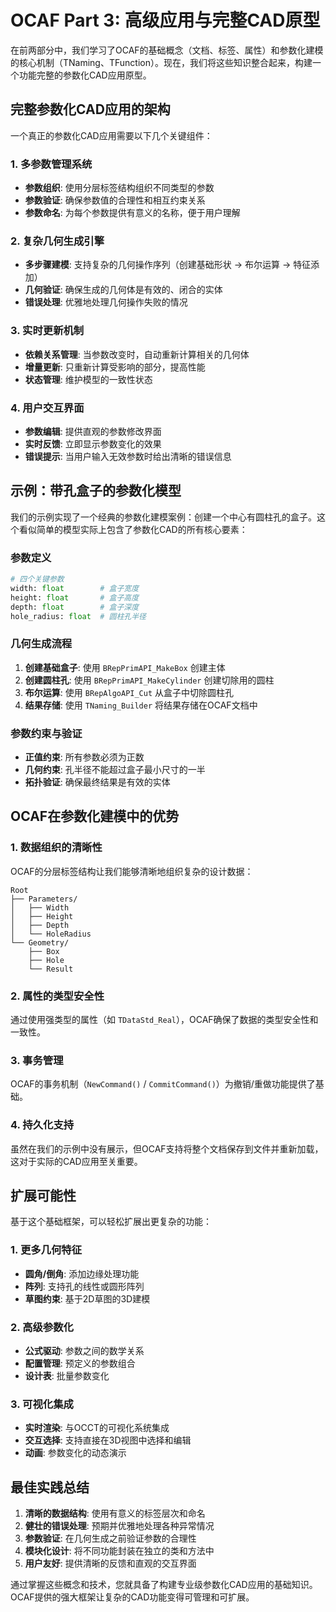 # OCAF Part 3: 高级应用与完整CAD原型

在前两部分中，我们学习了OCAF的基础概念（文档、标签、属性）和参数化建模的核心机制（TNaming、TFunction）。现在，我们将这些知识整合起来，构建一个功能完整的参数化CAD应用原型。

## 完整参数化CAD应用的架构

一个真正的参数化CAD应用需要以下几个关键组件：

### 1. 多参数管理系统
- **参数组织**: 使用分层标签结构组织不同类型的参数
- **参数验证**: 确保参数值的合理性和相互约束关系
- **参数命名**: 为每个参数提供有意义的名称，便于用户理解

### 2. 复杂几何生成引擎
- **多步骤建模**: 支持复杂的几何操作序列（创建基础形状 → 布尔运算 → 特征添加）
- **几何验证**: 确保生成的几何体是有效的、闭合的实体
- **错误处理**: 优雅地处理几何操作失败的情况

### 3. 实时更新机制
- **依赖关系管理**: 当参数改变时，自动重新计算相关的几何体
- **增量更新**: 只重新计算受影响的部分，提高性能
- **状态管理**: 维护模型的一致性状态

### 4. 用户交互界面
- **参数编辑**: 提供直观的参数修改界面
- **实时反馈**: 立即显示参数变化的效果
- **错误提示**: 当用户输入无效参数时给出清晰的错误信息

## 示例：带孔盒子的参数化模型

我们的示例实现了一个经典的参数化建模案例：创建一个中心有圆柱孔的盒子。这个看似简单的模型实际上包含了参数化CAD的所有核心要素：

### 参数定义
```python
# 四个关键参数
width: float        # 盒子宽度
height: float       # 盒子高度  
depth: float        # 盒子深度
hole_radius: float  # 圆柱孔半径
```

### 几何生成流程
1. **创建基础盒子**: 使用 `BRepPrimAPI_MakeBox` 创建主体
2. **创建圆柱孔**: 使用 `BRepPrimAPI_MakeCylinder` 创建切除用的圆柱
3. **布尔运算**: 使用 `BRepAlgoAPI_Cut` 从盒子中切除圆柱孔
4. **结果存储**: 使用 `TNaming_Builder` 将结果存储在OCAF文档中

### 参数约束与验证
- **正值约束**: 所有参数必须为正数
- **几何约束**: 孔半径不能超过盒子最小尺寸的一半
- **拓扑验证**: 确保最终结果是有效的实体

## OCAF在参数化建模中的优势

### 1. 数据组织的清晰性
OCAF的分层标签结构让我们能够清晰地组织复杂的设计数据：
```
Root
├── Parameters/
│   ├── Width
│   ├── Height  
│   ├── Depth
│   └── HoleRadius
└── Geometry/
    ├── Box
    ├── Hole
    └── Result
```

### 2. 属性的类型安全性
通过使用强类型的属性（如 `TDataStd_Real`），OCAF确保了数据的类型安全性和一致性。

### 3. 事务管理
OCAF的事务机制（`NewCommand()` / `CommitCommand()`）为撤销/重做功能提供了基础。

### 4. 持久化支持
虽然在我们的示例中没有展示，但OCAF支持将整个文档保存到文件并重新加载，这对于实际的CAD应用至关重要。

## 扩展可能性

基于这个基础框架，可以轻松扩展出更复杂的功能：

### 1. 更多几何特征
- **圆角/倒角**: 添加边缘处理功能
- **阵列**: 支持孔的线性或圆形阵列
- **草图约束**: 基于2D草图的3D建模

### 2. 高级参数化
- **公式驱动**: 参数之间的数学关系
- **配置管理**: 预定义的参数组合
- **设计表**: 批量参数变化

### 3. 可视化集成
- **实时渲染**: 与OCCT的可视化系统集成
- **交互选择**: 支持直接在3D视图中选择和编辑
- **动画**: 参数变化的动态演示

## 最佳实践总结

1. **清晰的数据结构**: 使用有意义的标签层次和命名
2. **健壮的错误处理**: 预期并优雅地处理各种异常情况
3. **参数验证**: 在几何生成之前验证参数的合理性
4. **模块化设计**: 将不同功能封装在独立的类和方法中
5. **用户友好**: 提供清晰的反馈和直观的交互界面

通过掌握这些概念和技术，您就具备了构建专业级参数化CAD应用的基础知识。OCAF提供的强大框架让复杂的CAD功能变得可管理和可扩展。
